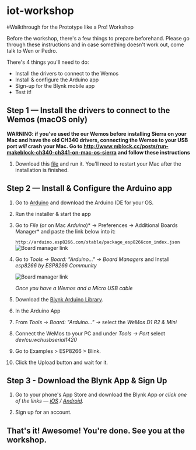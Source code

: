# iot-workshop
#Walkthrough for the Prototype like a Pro! Workshop

Before the workshop, there's a few things to prepare beforehand. Please go through these instructions and in case something doesn't work out, come talk to Wen or Pedro.

There's 4 things you'll need to do:
* Install the drivers to connect to the Wemos
* Install & configure the Arduino app
* Sign-up for the Blynk mobile app
* Test it!


## Step 1 — Install the drivers to connect to the Wemos (macOS only)

**WARNING: if you've used the our Wemos before installing Sierra on your Mac and have the old CH340 drivers, connecting the Wemos to your USB port _will_ crash your Mac. Go to http://www.mblock.cc/posts/run-makeblock-ch340-ch341-on-mac-os-sierra and follow these instructions**

1. Download this [file](http://download.makeblock.com/mblock/CH34x_Install_V1.3.pkg) and run it. You'll need to restart your Mac after the installation is finished.

## Step 2 — Install & Configure the Arduino app

1. Go to [Arduino](http://arduino.cc/en/Main/Software) and download the Arduino IDE for your OS.

2. Run the installer & start the app

3. Go to *File* (or on Mac *Arduino*)* -> Preferences -> Additional Boards Manager* and paste the link below into it:

    `http://arduino.esp8266.com/stable/package_esp8266com_index.json`
![Board manager link](https://cdn.sparkfun.com/assets/learn_tutorials/3/6/5/arduino-board-manager-link.png)
4. Go to *Tools -> Board: "Arduino..." -> Board Managers* and Install *esp8266 by ESP8266 Community*

    ![Board manager link](https://cdn.sparkfun.com/assets/learn_tutorials/3/6/5/arduino-board-install.png)

    _Once you have a Wemos and a Micro USB cable_
    
5. Download the [Blynk Arduino Library](https://github.com/blynkkk/blynk-library/archive/master.zip).

6. In the Arduino App

5. From *Tools -> Board: "Arduino..." ->* select the *WeMos D1 R2 & Mini*

6. Connect the WeMos to your PC and under *Tools -> Port* select *dev/cu.wchusbserial1420*

7. Go to Examples > ESP8266 > Blink.

8. Click the Upload button and wait for it.


## Step 3 - Download the Blynk App & Sign Up

1. Go to your phone's App Store and download the Blynk App _or click one of the links — [iOS](https://itunes.apple.com/us/app/blynk-control-arduino-raspberry/id808760481?ls=1&mt=8) / [Android](https://play.google.com/store/apps/details?id=cc.blynk)._

2. Sign up for an account.

## That's it! Awesome! You're done. See you at the workshop.

